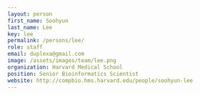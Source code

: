 ```yaml
---
layout: person
first_name: Soohyun
last_name: Lee
key: lee
permalink: /persons/lee/
role: staff
email: duplexa@gmail.com
image: /assets/images/team/lee.png
organization: Harvard Medical School
position: Senior Bioinformatics Scientist
website: http://compbio.hms.harvard.edu/people/soohyun-lee
---
```

